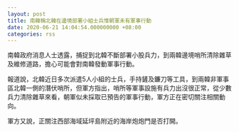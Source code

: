 ```yaml
---
layout: post
title: 南韓稱北韓在邊境部署小組士兵惟朝軍未有軍事行動
date: 2020-06-21 14:04:54.000000000 +08:00
categories: rss
---
```


南韓政府消息人士透露，捕捉到北韓不斷部署小股兵力，到兩韓邊境哨所清除雜草及維修道路，擔心可能會對南韓發動軍事行動。

報道說，北韓近日多次派遣5人小組的士兵，手持鏟及鐮刀等工具，到兩韓非軍事區北韓一側的潛伏哨所，但軍方指出，哨所等軍事設施有兵力出沒很正常，從少數兵力清除雜草來看，朝軍似未採取已預告的軍事行動，軍方正在密切關注相關動向。

軍方又說，正關注西部海域延坪島附近的海岸炮炮門是否打開。
